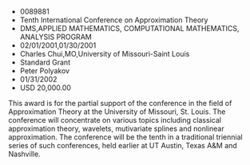 
* 0089881
* Tenth International Conference on Approximation Theory
* DMS,APPLIED MATHEMATICS, COMPUTATIONAL MATHEMATICS, ANALYSIS PROGRAM
* 02/01/2001,01/30/2001
* Charles Chui,MO,University of Missouri-Saint Louis
* Standard Grant
* Peter Polyakov
* 01/31/2002
* USD 20,000.00

This award is for the partial support of the conference in the field of
Approximation Theory at the University of Missouri, St. Louis. The conference
will concentrate on various topics including classical approximation theory,
wavelets, mutivariate splines and nonlinear approximation. The conference will
be the tenth in a traditional triennial series of such conferences, held earlier
at UT Austin, Texas A&M and Nashville.

